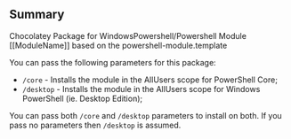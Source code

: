 ﻿## Summary

Chocolatey Package for WindowsPowershell/Powershell Module [[ModuleName]] based on the powershell-module.template

You can pass the following parameters for this package:

* `/core`     - Installs the module in the AllUsers scope for PowerShell Core;
* `/desktop`  - Installs the module in the AllUsers scope for Windows PowerShell (ie. Desktop Edition);

You can pass both `/core` and `/desktop` parameters to install on both. If you pass no parameters then `/desktop` is assumed.


